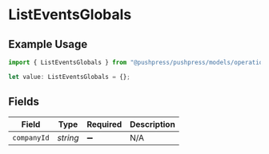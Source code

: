 # ListEventsGlobals

## Example Usage

```typescript
import { ListEventsGlobals } from "@pushpress/pushpress/models/operations";

let value: ListEventsGlobals = {};
```

## Fields

| Field              | Type               | Required           | Description        |
| ------------------ | ------------------ | ------------------ | ------------------ |
| `companyId`        | *string*           | :heavy_minus_sign: | N/A                |